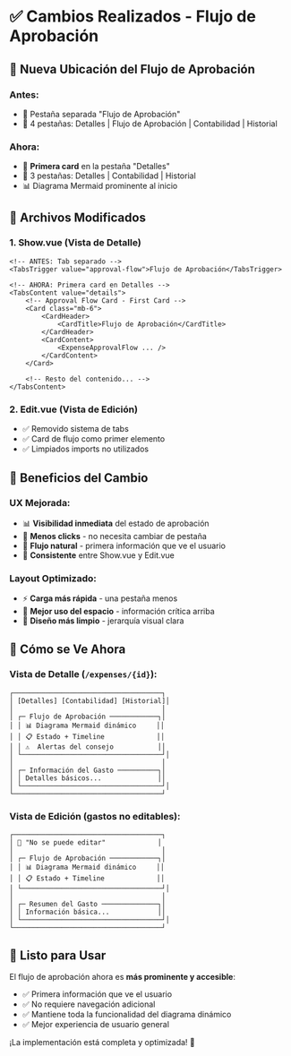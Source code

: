 # ✅ Cambios Realizados - Flujo de Aprobación

## 📍 **Nueva Ubicación del Flujo de Aprobación**

### Antes:
- 📄 Pestaña separada "Flujo de Aprobación"
- 🔀 4 pestañas: Detalles | Flujo de Aprobación | Contabilidad | Historial

### Ahora:
- 🎯 **Primera card** en la pestaña "Detalles"
- 🔀 3 pestañas: Detalles | Contabilidad | Historial
- 📊 Diagrama Mermaid prominente al inicio

## 🔧 **Archivos Modificados**

### 1. **Show.vue** (Vista de Detalle)
```vue
<!-- ANTES: Tab separado -->
<TabsTrigger value="approval-flow">Flujo de Aprobación</TabsTrigger>

<!-- AHORA: Primera card en Detalles -->
<TabsContent value="details">
    <!-- Approval Flow Card - First Card -->
    <Card class="mb-6">
        <CardHeader>
            <CardTitle>Flujo de Aprobación</CardTitle>
        </CardHeader>
        <CardContent>
            <ExpenseApprovalFlow ... />
        </CardContent>
    </Card>
    
    <!-- Resto del contenido... -->
</TabsContent>
```

### 2. **Edit.vue** (Vista de Edición)
- ✅ Removido sistema de tabs
- ✅ Card de flujo como primer elemento
- ✅ Limpiados imports no utilizados

## 🎨 **Beneficios del Cambio**

### UX Mejorada:
- 📊 **Visibilidad inmediata** del estado de aprobación
- 🎯 **Menos clicks** - no necesita cambiar de pestaña
- 🔄 **Flujo natural** - primera información que ve el usuario
- 📱 **Consistente** entre Show.vue y Edit.vue

### Layout Optimizado:
- ⚡ **Carga más rápida** - una pestaña menos
- 📐 **Mejor uso del espacio** - información crítica arriba
- 🎨 **Diseño más limpio** - jerarquía visual clara

## 📱 **Cómo se Ve Ahora**

### Vista de Detalle (`/expenses/{id}`):
```
┌─────────────────────────────────────┐
│ [Detalles] [Contabilidad] [Historial]│
│                                     │
│ ┌─ Flujo de Aprobación ────────────┐│
│ │ 📊 Diagrama Mermaid dinámico     ││
│ │ 📋 Estado + Timeline             ││
│ │ ⚠️  Alertas del consejo           ││
│ └───────────────────────────────────┘│
│                                     │
│ ┌─ Información del Gasto ──────────┐│
│ │ Detalles básicos...              ││
│ └───────────────────────────────────┘│
└─────────────────────────────────────┘
```

### Vista de Edición (gastos no editables):
```
┌─────────────────────────────────────┐
│ 🚫 "No se puede editar"             │
│                                     │
│ ┌─ Flujo de Aprobación ────────────┐│
│ │ 📊 Diagrama Mermaid dinámico     ││
│ │ 📋 Estado + Timeline             ││
│ └───────────────────────────────────┘│
│                                     │
│ ┌─ Resumen del Gasto ──────────────┐│
│ │ Información básica...            ││
│ └───────────────────────────────────┘│
└─────────────────────────────────────┘
```

## 🚀 **Listo para Usar**

El flujo de aprobación ahora es **más prominente y accesible**:
- ✅ Primera información que ve el usuario
- ✅ No requiere navegación adicional
- ✅ Mantiene toda la funcionalidad del diagrama dinámico
- ✅ Mejor experiencia de usuario general

¡La implementación está completa y optimizada! 🎉